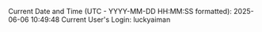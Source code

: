 Current Date and Time (UTC - YYYY-MM-DD HH:MM:SS formatted): 2025-06-06 10:49:48
Current User's Login: luckyaiman
